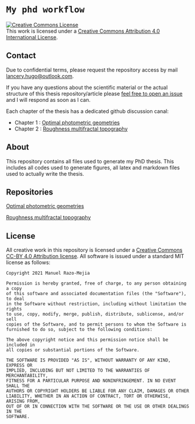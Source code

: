 # `My phd workflow`

<a rel="license" href="http://creativecommons.org/licenses/by/4.0/"><img alt="Creative Commons License" style="border-width:0" src="https://i.creativecommons.org/l/by/4.0/88x31.png" /></a><br />This work is licensed under a <a rel="license" href="http://creativecommons.org/licenses/by/4.0/">Creative Commons Attribution 4.0 International License</a>.

## Contact
Due to confidential terms, please request the repository access by mail lancery.hugo@outlook.com.

If you have any questions about the scientific material or the actual structure 
of this thesis repository/article please [feel free to open an issue](https://github.com/gchure/phd/issues) and I will
respond as soon as I can. 

Each chapter of the thesis has a dedicated github discussion canal:
- Chapter 1 : [Optimal photometric geometries](https://github.com/HugoLanceryThesis/Optimal_photometric_geometries/discussions)
- Chapter 2 : [Roughness multifractal topography](https://github.com/HugoLanceryThesis/Roughness_multifractal_topography/discussions)

## About
This repository contains all files used to generate my PhD thesis. This includes
all codes used to generate figures, all latex and markdown files used to
actually write the thesis. 

## Repositories
[Optimal photometric geometries](https://github.com/HugoLanceryThesis/Optimal_photometric_geometries)

[Roughness multifractal topography](https://github.com/HugoLanceryThesis/Roughness_multifractal_topography)

## License
All creative work in this repository is licensed under a [Creative Commons CC-BY
4.0 Attribution license](https://creativecommons.org/licenses/by/4.0/). All
software is issued under a standard MIT license as follows:

```
Copyright 2021 Manuel Razo-Mejia

Permission is hereby granted, free of charge, to any person obtaining a copy
of this software and associated documentation files (the "Software"), to deal
in the Software without restriction, including without limitation the rights
to use, copy, modify, merge, publish, distribute, sublicense, and/or sell
copies of the Software, and to permit persons to whom the Software is
furnished to do so, subject to the following conditions:

The above copyright notice and this permission notice shall be included in
all copies or substantial portions of the Software.

THE SOFTWARE IS PROVIDED "AS IS", WITHOUT WARRANTY OF ANY KIND, EXPRESS OR
IMPLIED, INCLUDING BUT NOT LIMITED TO THE WARRANTIES OF MERCHANTABILITY,
FITNESS FOR A PARTICULAR PURPOSE AND NONINFRINGEMENT. IN NO EVENT SHALL THE
AUTHORS OR COPYRIGHT HOLDERS BE LIABLE FOR ANY CLAIM, DAMAGES OR OTHER
LIABILITY, WHETHER IN AN ACTION OF CONTRACT, TORT OR OTHERWISE, ARISING FROM,
OUT OF OR IN CONNECTION WITH THE SOFTWARE OR THE USE OR OTHER DEALINGS IN THE
SOFTWARE.
```
